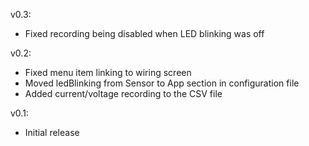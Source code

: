 v0.3:
- Fixed recording being disabled when LED blinking was off

v0.2:
- Fixed menu item linking to wiring screen
- Moved ledBlinking from Sensor to App section in configuration file
- Added current/voltage recording to the CSV file

v0.1:
- Initial release
